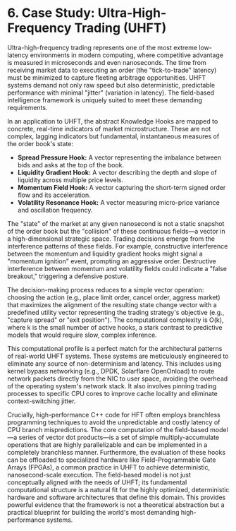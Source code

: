 # 6. Case Study: Ultra-High-Frequency Trading (UHFT)

Ultra-high-frequency trading represents one of the most extreme low-latency environments in modern computing, where competitive advantage is measured in microseconds and even nanoseconds. The time from receiving market data to executing an order (the "tick-to-trade" latency) must be minimized to capture fleeting arbitrage opportunities. UHFT systems demand not only raw speed but also deterministic, predictable performance with minimal "jitter" (variation in latency). The field-based intelligence framework is uniquely suited to meet these demanding requirements.

In an application to UHFT, the abstract Knowledge Hooks are mapped to concrete, real-time indicators of market microstructure. These are not complex, lagging indicators but fundamental, instantaneous measures of the order book's state:

*   **Spread Pressure Hook:** A vector representing the imbalance between bids and asks at the top of the book.
*   **Liquidity Gradient Hook:** A vector describing the depth and slope of liquidity across multiple price levels.
*   **Momentum Field Hook:** A vector capturing the short-term signed order flow and its acceleration.
*   **Volatility Resonance Hook:** A vector measuring micro-price variance and oscillation frequency.

The "state" of the market at any given nanosecond is not a static snapshot of the order book but the "collision" of these continuous fields—a vector in a high-dimensional strategic space. Trading decisions emerge from the interference patterns of these fields. For example, constructive interference between the momentum and liquidity gradient hooks might signal a "momentum ignition" event, prompting an aggressive order. Destructive interference between momentum and volatility fields could indicate a "false breakout," triggering a defensive posture.

The decision-making process reduces to a simple vector operation: choosing the action (e.g., place limit order, cancel order, aggress market) that maximizes the alignment of the resulting state change vector with a predefined utility vector representing the trading strategy's objective (e.g., "capture spread" or "exit position"). The computational complexity is O(k), where k is the small number of active hooks, a stark contrast to predictive models that would require slow, complex inference.

This computational profile is a perfect match for the architectural patterns of real-world UHFT systems. These systems are meticulously engineered to eliminate any source of non-determinism and latency. This includes using kernel bypass networking (e.g., DPDK, Solarflare OpenOnload) to route network packets directly from the NIC to user space, avoiding the overhead of the operating system's network stack. It also involves pinning trading processes to specific CPU cores to improve cache locality and eliminate context-switching jitter.

Crucially, high-performance C++ code for HFT often employs branchless programming techniques to avoid the unpredictable and costly latency of CPU branch mispredictions. The core computation of the field-based model—a series of vector dot products—is a set of simple multiply-accumulate operations that are highly parallelizable and can be implemented in a completely branchless manner. Furthermore, the evaluation of these hooks can be offloaded to specialized hardware like Field-Programmable Gate Arrays (FPGAs), a common practice in UHFT to achieve deterministic, nanosecond-scale execution. The field-based model is not just conceptually aligned with the needs of UHFT; its fundamental computational structure is a natural fit for the highly optimized, deterministic hardware and software architectures that define this domain. This provides powerful evidence that the framework is not a theoretical abstraction but a practical blueprint for building the world's most demanding high-performance systems.
